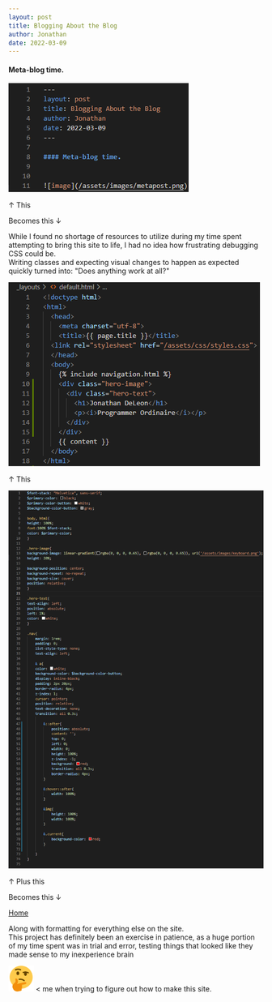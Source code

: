 ```yaml
---
layout: post
title: Blogging About the Blog
author: Jonathan
date: 2022-03-09
---
```


#### Meta-blog time.


![image](/assets/images/metapost.png)

↑ This

Becomes this ↓

While I found no shortage of resources to utilize during my time spent attempting to bring this site to life,  I had no idea how frustrating debugging CSS could be.  
Writing classes and expecting visual changes to happen as expected quickly turned into: "Does anything work at all?"  

![html](/assets/images/html.png)

↑ This

![css](/assets/images/css.png)

↑ Plus this

Becomes this ↓

[Home](/)

Along with formatting for everything else on the site.  
This project has definitely been an exercise in patience, as a huge portion of my time spent was in trial and error, testing things that looked like they made sense to my inexperience brain

<img src="/assets/images/hmm.png" alt="hmm.png" width="50"/>
 < me when trying to figure out how to make this site.